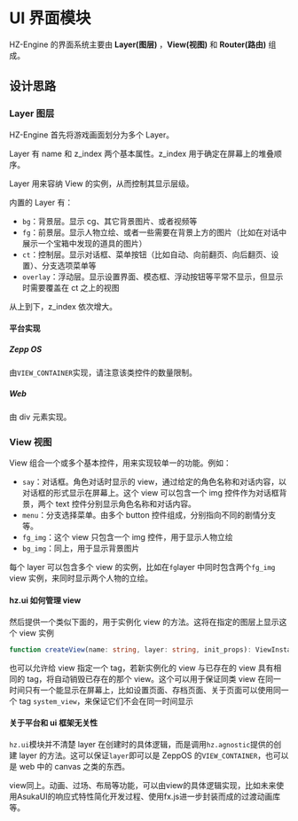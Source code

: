 # UI 界面模块

HZ-Engine 的界面系统主要由 **Layer(图层)** ，**View(视图)** 和 **Router(路由)** 组成。

## 设计思路

### Layer 图层
HZ-Engine 首先将游戏画面划分为多个 Layer。

Layer 有 name 和 z_index 两个基本属性。z_index 用于确定在屏幕上的堆叠顺序。

Layer 用来容纳 View 的实例，从而控制其显示层级。

内置的 Layer 有：
* `bg`：背景层。显示 cg、其它背景图片、或者视频等
* `fg`：前景层。显示人物立绘、或者一些需要在背景上方的图片（比如在对话中展示一个宝箱中发现的道具的图片）
* `ct`：控制层。显示对话框、菜单按钮（比如自动、向前翻页、向后翻页、设置）、分支选项菜单等
* `overlay`：浮动层。显示设置界面、模态框、浮动按钮等平常不显示，但显示时需要覆盖在 ct 之上的视图

从上到下，z_index 依次增大。

#### 平台实现
##### Zepp OS
由`VIEW_CONTAINER`实现，请注意该类控件的数量限制。
##### Web
由 div 元素实现。

### View 视图

View 组合一个或多个基本控件，用来实现较单一的功能。例如：

* `say`：对话框。角色对话时显示的 view，通过给定的角色名称和对话内容，以对话框的形式显示在屏幕上。这个 view 可以包含一个 img 控件作为对话框背景，两个 text 控件分别显示角色名称和对话内容。
* `menu`：分支选择菜单。由多个 button 控件组成，分别指向不同的剧情分支等。
* `fg_img`：这个 view 只包含一个 img 控件，用于显示人物立绘
* `bg_img`：同上，用于显示背景图片

每个 layer 可以包含多个 view 的实例，比如在`fg`layer 中同时包含两个`fg_img` view 实例，来同时显示两个人物的立绘。

#### hz.ui 如何管理 view




然后提供一个类似下面的，用于实例化 view 的方法。这将在指定的图层上显示这个 view 实例

```ts
function createView(name: string, layer: string, init_props): ViewInstance
```

也可以允许给 view 指定一个 tag，若新实例化的 view 与已存在的 view 具有相同的 tag，将自动销毁已存在的那个 view。这个可以用于保证同类 view 在同一时间只有一个能显示在屏幕上，比如设置页面、存档页面、关于页面可以使用同一个 tag `system_view`，来保证它们不会在同一时间显示

#### 关于平台和 ui 框架无关性

`hz.ui`模块并不清楚 layer 在创建时的具体逻辑，而是调用`hz.agnostic`提供的创建 layer 的方法。这可以保证`layer`即可以是 ZeppOS 的`VIEW_CONTAINER`，也可以是 web 中的 canvas 之类的东西。

view同上。动画、过场、布局等功能，可以由view的具体逻辑实现，比如未来使用AsukaUI的响应式特性简化开发过程、使用fx.js进一步封装而成的过渡动画库等。
